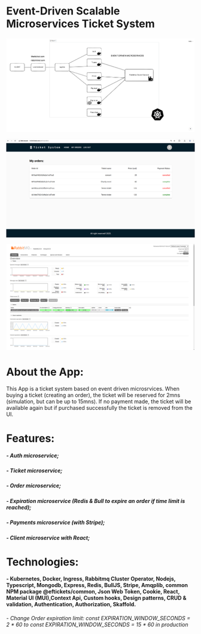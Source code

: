 # Event-Driven Scalable Microservices Ticket System


![My Image](image/ticket-system-design.png)

![My Image](image/microservices-order.png)

![My Image](image/rabbitmq-ticket.png)


# About the App:
This App is a ticket system based on event driven microsrvices. When buying a ticket (creating an order), the ticket will be reserved for 2mns (simulation, but can be up to 15mns). If no payment made, the ticket will be available again but if purchased successfully the ticket is removed from the UI.



# Features:
##### - Auth microservice;
##### - Ticket microservice;
##### - Order microservice;
##### - Expiration microservice (Redis & Bull to expire an order if time limit is reached);
##### - Payments microservice (with Stripe);
##### - Client microservice with React;

# Technologies:
#### - Kubernetes, Docker, Ingress, Rabbitmq Cluster Operator, Nodejs, Typescript, Mongodb, Express, Redis, BullJS, Stripe, Amqplib, common NPM package @eftickets/common, Json Web Token, Cookie, React, Material UI (MUI),Context Api, Custom hooks, Design patterns, CRUD & validation, Authentication, Authorization, Skaffold.

###### - Change Order expiration limit: const EXPIRATION_WINDOW_SECONDS = 2 * 60 to const EXPIRATION_WINDOW_SECONDS = 15 * 60 in production

